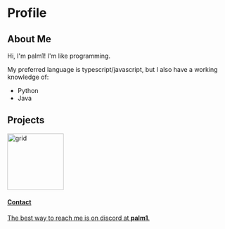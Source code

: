 # Profile

## About Me
Hi, I'm palm1! I'm like programming.

My preferred language is typescript/javascript, but I also have a working knowledge of:
 - Python
 - Java

## Projects
<section className="section">
  <div className="image-grid">
      <a href="../../../EasyAsShops"><img src="../../../EasyAsShops/raw/main/images/badge.png?raw=true" alt="grid" width=128 ></img>
  </div>

</section>

#### Contact
The best way to reach me is on discord at **palm1**.
